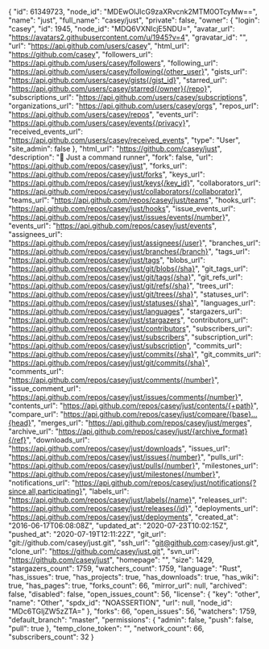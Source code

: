 {
  "id": 61349723,
  "node_id": "MDEwOlJlcG9zaXRvcnk2MTM0OTcyMw==",
  "name": "just",
  "full_name": "casey/just",
  "private": false,
  "owner": {
    "login": "casey",
    "id": 1945,
    "node_id": "MDQ6VXNlcjE5NDU=",
    "avatar_url": "https://avatars2.githubusercontent.com/u/1945?v=4",
    "gravatar_id": "",
    "url": "https://api.github.com/users/casey",
    "html_url": "https://github.com/casey",
    "followers_url": "https://api.github.com/users/casey/followers",
    "following_url": "https://api.github.com/users/casey/following{/other_user}",
    "gists_url": "https://api.github.com/users/casey/gists{/gist_id}",
    "starred_url": "https://api.github.com/users/casey/starred{/owner}{/repo}",
    "subscriptions_url": "https://api.github.com/users/casey/subscriptions",
    "organizations_url": "https://api.github.com/users/casey/orgs",
    "repos_url": "https://api.github.com/users/casey/repos",
    "events_url": "https://api.github.com/users/casey/events{/privacy}",
    "received_events_url": "https://api.github.com/users/casey/received_events",
    "type": "User",
    "site_admin": false
  },
  "html_url": "https://github.com/casey/just",
  "description": "🤖 Just a command runner",
  "fork": false,
  "url": "https://api.github.com/repos/casey/just",
  "forks_url": "https://api.github.com/repos/casey/just/forks",
  "keys_url": "https://api.github.com/repos/casey/just/keys{/key_id}",
  "collaborators_url": "https://api.github.com/repos/casey/just/collaborators{/collaborator}",
  "teams_url": "https://api.github.com/repos/casey/just/teams",
  "hooks_url": "https://api.github.com/repos/casey/just/hooks",
  "issue_events_url": "https://api.github.com/repos/casey/just/issues/events{/number}",
  "events_url": "https://api.github.com/repos/casey/just/events",
  "assignees_url": "https://api.github.com/repos/casey/just/assignees{/user}",
  "branches_url": "https://api.github.com/repos/casey/just/branches{/branch}",
  "tags_url": "https://api.github.com/repos/casey/just/tags",
  "blobs_url": "https://api.github.com/repos/casey/just/git/blobs{/sha}",
  "git_tags_url": "https://api.github.com/repos/casey/just/git/tags{/sha}",
  "git_refs_url": "https://api.github.com/repos/casey/just/git/refs{/sha}",
  "trees_url": "https://api.github.com/repos/casey/just/git/trees{/sha}",
  "statuses_url": "https://api.github.com/repos/casey/just/statuses/{sha}",
  "languages_url": "https://api.github.com/repos/casey/just/languages",
  "stargazers_url": "https://api.github.com/repos/casey/just/stargazers",
  "contributors_url": "https://api.github.com/repos/casey/just/contributors",
  "subscribers_url": "https://api.github.com/repos/casey/just/subscribers",
  "subscription_url": "https://api.github.com/repos/casey/just/subscription",
  "commits_url": "https://api.github.com/repos/casey/just/commits{/sha}",
  "git_commits_url": "https://api.github.com/repos/casey/just/git/commits{/sha}",
  "comments_url": "https://api.github.com/repos/casey/just/comments{/number}",
  "issue_comment_url": "https://api.github.com/repos/casey/just/issues/comments{/number}",
  "contents_url": "https://api.github.com/repos/casey/just/contents/{+path}",
  "compare_url": "https://api.github.com/repos/casey/just/compare/{base}...{head}",
  "merges_url": "https://api.github.com/repos/casey/just/merges",
  "archive_url": "https://api.github.com/repos/casey/just/{archive_format}{/ref}",
  "downloads_url": "https://api.github.com/repos/casey/just/downloads",
  "issues_url": "https://api.github.com/repos/casey/just/issues{/number}",
  "pulls_url": "https://api.github.com/repos/casey/just/pulls{/number}",
  "milestones_url": "https://api.github.com/repos/casey/just/milestones{/number}",
  "notifications_url": "https://api.github.com/repos/casey/just/notifications{?since,all,participating}",
  "labels_url": "https://api.github.com/repos/casey/just/labels{/name}",
  "releases_url": "https://api.github.com/repos/casey/just/releases{/id}",
  "deployments_url": "https://api.github.com/repos/casey/just/deployments",
  "created_at": "2016-06-17T06:08:08Z",
  "updated_at": "2020-07-23T10:02:15Z",
  "pushed_at": "2020-07-19T12:11:22Z",
  "git_url": "git://github.com/casey/just.git",
  "ssh_url": "git@github.com:casey/just.git",
  "clone_url": "https://github.com/casey/just.git",
  "svn_url": "https://github.com/casey/just",
  "homepage": "",
  "size": 1429,
  "stargazers_count": 1759,
  "watchers_count": 1759,
  "language": "Rust",
  "has_issues": true,
  "has_projects": true,
  "has_downloads": true,
  "has_wiki": true,
  "has_pages": true,
  "forks_count": 66,
  "mirror_url": null,
  "archived": false,
  "disabled": false,
  "open_issues_count": 56,
  "license": {
    "key": "other",
    "name": "Other",
    "spdx_id": "NOASSERTION",
    "url": null,
    "node_id": "MDc6TGljZW5zZTA="
  },
  "forks": 66,
  "open_issues": 56,
  "watchers": 1759,
  "default_branch": "master",
  "permissions": {
    "admin": false,
    "push": false,
    "pull": true
  },
  "temp_clone_token": "",
  "network_count": 66,
  "subscribers_count": 32
}

